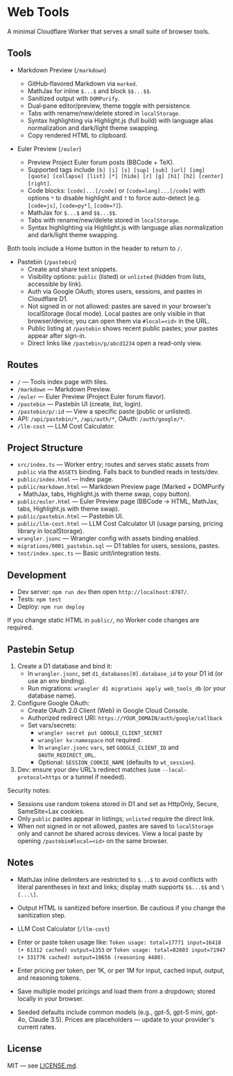 # Web Tools

A minimal Cloudflare Worker that serves a small suite of browser tools.

## Tools
- Markdown Preview (`/markdown`)
  - GitHub‑flavored Markdown via `marked`.
  - MathJax for inline `$...$` and block `$$...$$`.
  - Sanitized output with `DOMPurify`.
  - Dual‑pane editor/preview, theme toggle with persistence.
  - Tabs with rename/new/delete stored in `localStorage`.
  - Syntax highlighting via Highlight.js (full build) with language alias normalization and dark/light theme swapping.
  - Copy rendered HTML to clipboard.

- Euler Preview (`/euler`)
  - Preview Project Euler forum posts (BBCode + TeX).
  - Supported tags include `[b] [i] [s] [sup] [sub] [url] [img] [quote] [collapse] [list] [*] [hide] [r] [g] [h1] [h2] [center] [right]`.
  - Code blocks: `[code]...[/code]` or `[code=lang]...[/code]` with options `*` to disable highlight and `?` to force auto-detect (e.g. `[code=js]`, `[code=py*]`, `[code=?]`).
  - MathJax for `$...$` and `$$...$$`.
  - Tabs with rename/new/delete stored in `localStorage`.
  - Syntax highlighting via Highlight.js with language alias normalization and dark/light theme swapping.

Both tools include a Home button in the header to return to `/`.

- Pastebin (`/pastebin`)
  - Create and share text snippets.
  - Visibility options: `public` (listed) or `unlisted` (hidden from lists, accessible by link).
  - Auth via Google OAuth; stores users, sessions, and pastes in Cloudflare D1.
  - Not signed in or not allowed: pastes are saved in your browser’s localStorage (local mode). Local pastes are only visible in that browser/device; you can open them via `#local=<id>` in the URL.
  - Public listing at `/pastebin` shows recent public pastes; your pastes appear after sign-in.
  - Direct links like `/pastebin/p/abcd1234` open a read-only view.

## Routes
- `/` — Tools index page with tiles.
- `/markdown` — Markdown Preview.
- `/euler` — Euler Preview (Project Euler forum flavor).
 - `/pastebin` — Pastebin UI (create, list, login).
 - `/pastebin/p/:id` — View a specific paste (public or unlisted).
 - API: `/api/pastebin/*`, `/api/auth/*`, OAuth: `/auth/google/*`.
 - `/llm-cost` — LLM Cost Calculator.

## Project Structure
- `src/index.ts` — Worker entry; routes and serves static assets from `public` via the `ASSETS` binding. Falls back to bundled reads in tests/dev.
- `public/index.html` — Index page.
- `public/markdown.html` — Markdown Preview page (Marked + DOMPurify + MathJax, tabs, Highlight.js with theme swap, copy button).
- `public/euler.html` — Euler Preview page (BBCode → HTML, MathJax, tabs, Highlight.js with theme swap).
 - `public/pastebin.html` — Pastebin UI.
 - `public/llm-cost.html` — LLM Cost Calculator UI (usage parsing, pricing library in localStorage).
- `wrangler.jsonc` — Wrangler config with assets binding enabled.
 - `migrations/0001_pastebin.sql` — D1 tables for users, sessions, pastes.
- `test/index.spec.ts` — Basic unit/integration tests.

## Development
- Dev server: `npm run dev` then open `http://localhost:8787/`.
- Tests: `npm test`
- Deploy: `npm run deploy`

If you change static HTML in `public/`, no Worker code changes are required.

## Pastebin Setup
1. Create a D1 database and bind it:
   - In `wrangler.jsonc`, set `d1_databases[0].database_id` to your D1 id (or use an env binding).
   - Run migrations: `wrangler d1 migrations apply web_tools_db` (or your database name).
2. Configure Google OAuth:
   - Create OAuth 2.0 Client (Web) in Google Cloud Console.
   - Authorized redirect URI: `https://YOUR_DOMAIN/auth/google/callback`
   - Set vars/secrets:
     - `wrangler secret put GOOGLE_CLIENT_SECRET`
     - `wrangler kv:namespace` not required.
     - In `wrangler.jsonc` `vars`, set `GOOGLE_CLIENT_ID` and `OAUTH_REDIRECT_URL`.
     - Optional: `SESSION_COOKIE_NAME` (defaults to `wt_session`).
3. Dev: ensure your dev URL’s redirect matches (use `--local-protocol=https` or a tunnel if needed).

Security notes:
- Sessions use random tokens stored in D1 and set as HttpOnly, Secure, SameSite=Lax cookies.
- Only `public` pastes appear in listings; `unlisted` require the direct link.
 - When not signed in or not allowed, pastes are saved to `localStorage` only and cannot be shared across devices. View a local paste by opening `/pastebin#local=<id>` on the same browser.

## Notes
- MathJax inline delimiters are restricted to `$...$` to avoid conflicts with literal parentheses in text and links; display math supports `$$...$$` and `\[...\]`.
- Output HTML is sanitized before insertion. Be cautious if you change the sanitization step.

 - LLM Cost Calculator (`/llm-cost`)
  - Enter or paste token usage like: `Token usage: total=17771 input=16418 (+ 61312 cached) output=1353` or `Token usage: total=82603 input=71947 (+ 331776 cached) output=10656 (reasoning 4480)`.
  - Enter pricing per token, per 1K, or per 1M for input, cached input, output, and reasoning tokens.
 - Save multiple model pricings and load them from a dropdown; stored locally in your browser.
  - Seeded defaults include common models (e.g., gpt-5, gpt-5 mini, gpt-4o, Claude 3.5). Prices are placeholders — update to your provider's current rates.
## License
MIT — see [LICENSE.md](LICENSE.md).
